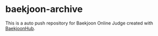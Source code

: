 # baekjoon-archive
This is a auto push repository for Baekjoon Online Judge created with [BaekjoonHub](https://github.com/BaekjoonHub/BaekjoonHub).
